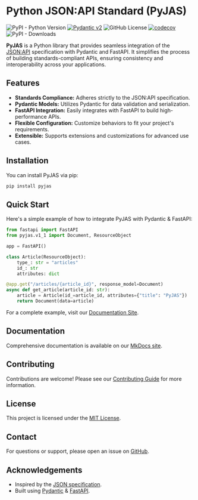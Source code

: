 # Python JSON:API Standard (PyJAS)

![PyPI - Python Version](https://img.shields.io/pypi/pyversions/PyJAS)
[![Pydantic v2](https://img.shields.io/endpoint?url=https://raw.githubusercontent.com/pydantic/pydantic/main/docs/badge/v2.json)](https://pydantic.dev)
![GitHub License](https://img.shields.io/github/license/kmbhm1/PyJAS)
[![codecov](https://codecov.io/github/kmbhm1/PyJAS/graph/badge.svg?token=PYOJPJTOLM)](https://codecov.io/github/kmbhm1/PyJAS)
![PyPI - Downloads](https://img.shields.io/pypi/dm/PyJAS)

**PyJAS** is a Python library that provides seamless integration of the [JSON:API](https://jsonapi.org/) specification with Pydantic and FastAPI. It simplifies the process of building standards-compliant APIs, ensuring consistency and interoperability across your applications.

## Features

- **Standards Compliance:** Adheres strictly to the JSON:API specification.
- **Pydantic Models:** Utilizes Pydantic for data validation and serialization.
- **FastAPI Integration:** Easily integrates with FastAPI to build high-performance APIs.
- **Flexible Configuration:** Customize behaviors to fit your project's requirements.
- **Extensible:** Supports extensions and customizations for advanced use cases.

## Installation

You can install PyJAS via pip:

```bash
pip install pyjas
```

## Quick Start

Here's a simple example of how to integrate PyJAS with Pydantic & FastAPI:

```python
from fastapi import FastAPI
from pyjas.v1_1 import Document, ResourceObject

app = FastAPI()

class Article(ResourceObject):
    type_: str = "articles"
    id_: str
    attributes: dict

@app.get("/articles/{article_id}", response_model=Document)
async def get_article(article_id: str):
    article = Article(id_=article_id, attributes={"title": "PyJAS"})
    return Document(data=article)
```

For a complete example, visit our [Documentation Site](https://kmbhm1.github.io/PyJAS/).

## Documentation

Comprehensive documentation is available on our [MkDocs site](https://kmbhm1.github.io/PyJAS/).

## Contributing

Contributions are welcome! Please see our [Contributing Guide](CONTRIBUTING.md) for more information.

## License

This project is licensed under the [MIT License](LICENSE).

## Contact

For questions or support, please open an issue on [GitHub](https://github.com/kmbhm1/PyJAS/issues).


## Acknowledgements

- Inspired by the [JSON specification](https://jsonapi.org/).
- Built using [Pydantic](https://pydantic-docs.helpmanual.io/) & [FastAPI](https://fastapi.tiangolo.com/).
